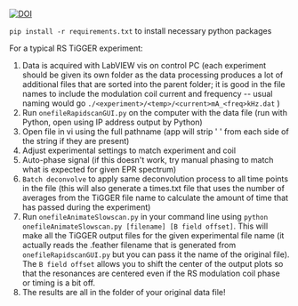 [![DOI](https://zenodo.org/badge/511248877.svg)](https://zenodo.org/doi/10.5281/zenodo.10038327)

`pip install -r requirements.txt` to install necessary python packages

For a typical RS TiGGER experiment:
1. Data is acquired with LabVIEW vis on control PC (each experiment should be given its own folder as the data processing produces a lot of additional files that are sorted into the parent folder; it is good in the file names to include the modulation coil current and frequency -- usual naming would go `./<experiment>/<temp>/<current>mA_<freq>kHz.dat` )
2. Run `onefileRapidscanGUI.py` on the computer with the data file (run with Python, open using IP address output by Python)
3. Open file in vi using the full pathname (app will strip ' ' from each side of the string if they are present)
4. Adjust experimental settings to match experiment and coil
5. Auto-phase signal (if this doesn't work, try manual phasing to match what is expected for given EPR spectrum)
6. `Batch deconvolve` to apply same deconvolution process to all time points in the file (this will also generate a times.txt file that uses the number of averages from the TiGGER file name to calculate the amount of time that has passed during the experiment)
7. Run `onefileAnimateSlowscan.py` in your command line using `python onefileAnimateSlowscan.py [filename] [B field offset]`. This will make all the TiGGER output files for the given experimental file name (it actually reads the .feather filename that is generated from `onefileRapidscanGUI.py` but you can pass it the name of the original file). The `B field offset` allows you to shift the center of the output plots so that the resonances are centered even if the RS modulation coil phase or timing is a bit off.
8. The results are all in the folder of your original data file!
